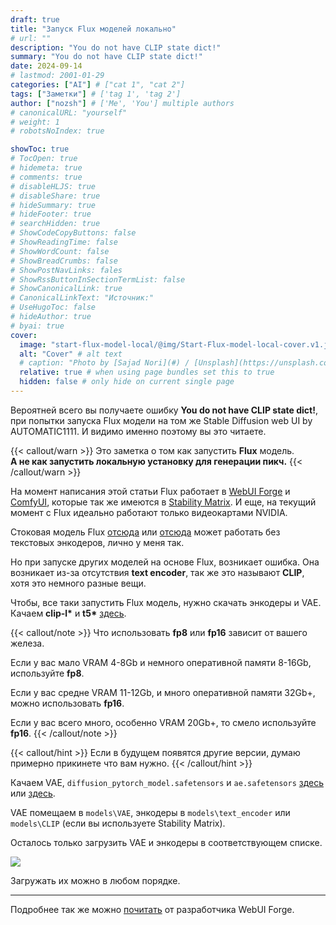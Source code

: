 ```yaml
---
draft: true
title: "Запуск Flux моделей локально"
# url: ""
description: "You do not have CLIP state dict!"
summary: "You do not have CLIP state dict!"
date: 2024-09-14
# lastmod: 2001-01-29
categories: ["AI"] # ["cat 1", "cat 2"]
tags: ["Заметки"] # ['tag 1', 'tag 2']
author: ["nozsh"] # ['Me', 'You'] multiple authors
# canonicalURL: "yourself"
# weight: 1
# robotsNoIndex: true

showToc: true
# TocOpen: true
# hidemeta: true
# comments: true
# disableHLJS: true
# disableShare: true
# hideSummary: true
# hideFooter: true
# searchHidden: true
# ShowCodeCopyButtons: false
# ShowReadingTime: false
# ShowWordCount: false
# ShowBreadCrumbs: false
# ShowPostNavLinks: fales
# ShowRssButtonInSectionTermList: false
# ShowCanonicalLink: true
# CanonicalLinkText: "Источник:"
# UseHugoToc: false
# hideAuthor: true
# byai: true
cover:
  image: "start-flux-model-local/@img/Start-Flux-model-local-cover.v1.jpg" # image path/url
  alt: "Cover" # alt text
  # caption: "Photo by [Sajad Nori](#) / [Unsplash](https://unsplash.com/?nt)" # display caption under cover
  relative: true # when using page bundles set this to true
  hidden: false # only hide on current single page
---
```


Вероятней всего вы получаете ошибку **You do not have CLIP state dict!**, при попытки запуска Flux модели на том же Stable Diffusion web UI by AUTOMATIC1111. И видимо именно поэтому вы это читаете.

{{< callout/warn >}}
Это заметка о том как запустить **Flux** модель.<br> **А не как запустить локальную установку для генерации пикч.**
{{< /callout/warn >}}

На момент написания этой статьи Flux работает в [WebUI Forge](https://github.com/lllyasviel/stable-diffusion-webui-forge?nt) и [ComfyUI](https://github.com/comfyanonymous/ComfyUI?nt), которые так же имеются в [Stability Matrix](https://github.com/LykosAI/StabilityMatrix?nt). И еще, на текущий момент с Flux идеально работают только видеокартами NVIDIA.

Стоковая модель Flux [отсюда](https://huggingface.co/black-forest-labs/FLUX.1-dev?nt) или [отсюда](https://huggingface.co/black-forest-labs/FLUX.1-schnell?nt) может работать без текстовых энкодеров, лично у меня так.

Но при запуске других моделей на основе Flux, возникает ошибка. Она возникает из-за отсутствия **text encoder**, так же это называют **CLIP**, хотя это немного разные вещи.

Чтобы, все таки запустить Flux модель, нужно скачать энкодеры и VAE. Качаем **clip-l\*** и **t5\*** [здесь](https://huggingface.co/comfyanonymous/flux_text_encoders/tree/main?nt).

{{< callout/note >}}
Что использовать **fp8** или **fp16** зависит от вашего железа.

Если у вас мало VRAM 4-8Gb и немного оперативной памяти 8-16Gb, используйте **fp8**.

Если у вас средне VRAM 11-12Gb, и много оперативной памяти 32Gb+, можно использовать **fp16**.

Если у вас всего много, особенно VRAM 20Gb+, то смело используйте **fp16**.
{{< /callout/note >}}

{{< callout/hint >}}
Если в будущем появятся другие версии, думаю примерно прикинете что вам нужно.
{{< /callout/hint >}}

Качаем VAE, `diffusion_pytorch_model.safetensors` и `ae.safetensors` [здесь](https://huggingface.co/black-forest-labs/FLUX.1-dev?nt) или [здесь](https://huggingface.co/black-forest-labs/FLUX.1-schnell?nt).

VAE помещаем в `models\VAE`, энкодеры в `models\text_encoder` или `models\CLIP` (если вы используете Stability Matrix).

Осталось только загрузить VAE и энкодеры в соответствующем списке.

![](@img/001-start-flux-model-local-load-vae-text-encoder-clip.png)

Загружать их можно в любом порядке.

---

Подробнее так же можно [почитать](https://github.com/lllyasviel/stable-diffusion-webui-forge/discussions/1050?nt) от разработчика WebUI Forge.
